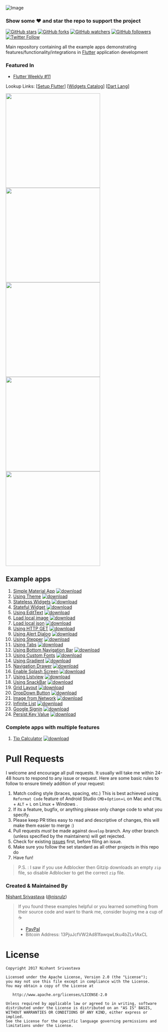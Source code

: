 ![Image](img/github_banner.png)

### Show some :heart: and star the repo to support the project

[![GitHub stars](https://img.shields.io/github/stars/nisrulz/flutter-examples.svg?style=social&label=Star)](https://github.com/nisrulz/flutter-examples) [![GitHub forks](https://img.shields.io/github/forks/nisrulz/flutter-examples.svg?style=social&label=Fork)](https://github.com/nisrulz/flutter-examples/fork) [![GitHub watchers](https://img.shields.io/github/watchers/nisrulz/flutter-examples.svg?style=social&label=Watch)](https://github.com/nisrulz/flutter-examples) [![GitHub followers](https://img.shields.io/github/followers/nisrulz.svg?style=social&label=Follow)](https://github.com/nisrulz/flutter-examples)  
[![Twitter Follow](https://img.shields.io/twitter/follow/nisrulz.svg?style=social)](https://twitter.com/nisrulz)

Main repository containing all the example apps demonstrating features/functionality/integrations in [Flutter](https://flutter.io/) application development

### Featured In

- [Flutter Weekly #11](https://mailchi.mp/5db146a7468b/flutter-weekly-11)

Lookup Links: [[Setup Flutter](https://flutter.io/setup/)] [[Widgets Catalog](https://flutter.io/widgets/)] [[Dart Lang](https://flutter.io/bootstrap-into-dart/)]

<img src="stateful_widget/demo_img.gif" height="300em" /> <img src="using_bottom_nav_bar/demo_img.gif" height="300em" /> <img src="dropdown_button/demo_img.gif" height="300em" /> <img src="using_stepper/demo_img.gif" height="300em" /> <img src="using_tabs/demo_img.gif" height="300em" />

## Example apps

1.  [Simple Material App](/simple_material_app) [![download](img/ic_download.png)](https://kinolien.github.com/gitzip/?download=https://github.com/nisrulz/flutter-examples/tree/master/simple_material_app)
1.  [Using Theme](/using_theme) [![download](img/ic_download.png)](https://kinolien.github.com/gitzip/?download=https://github.com/nisrulz/flutter-examples/tree/master/using_theme)
1.  [Stateless Widgets](/stateless_widgets) [![download](img/ic_download.png)](https://kinolien.github.com/gitzip/?download=https://github.com/nisrulz/flutter-examples/tree/master/stateless_widgets)
1.  [Stateful Widget](/stateful_widget) [![download](img/ic_download.png)](https://kinolien.github.com/gitzip/?download=https://github.com/nisrulz/flutter-examples/tree/master/stateful_widget)
1.  [Using EditText](/using_edittext) [![download](img/ic_download.png)](https://kinolien.github.com/gitzip/?download=https://github.com/nisrulz/flutter-examples/tree/master/using_edittext)
1.  [Load local image](/load_local_image) [![download](img/ic_download.png)](https://kinolien.github.com/gitzip/?download=https://github.com/nisrulz/flutter-examples/tree/master/load_local_image)
1.  [Load local json](/load_local_json) [![download](img/ic_download.png)](https://kinolien.github.com/gitzip/?download=https://github.com/nisrulz/flutter-examples/tree/master/load_local_json)
1.  [Using HTTP GET](/using_http_get) [![download](img/ic_download.png)](https://kinolien.github.com/gitzip/?download=https://github.com/nisrulz/flutter-examples/tree/master/using_http_get)
1.  [Using Alert Dialog](/using_alert_dialog) [![download](img/ic_download.png)](https://kinolien.github.com/gitzip/?download=https://github.com/nisrulz/flutter-examples/tree/master/using_alert_dialog)
1.  [Using Stepper](/using_stepper) [![download](img/ic_download.png)](https://kinolien.github.com/gitzip/?download=https://github.com/nisrulz/flutter-examples/tree/master/using_stepper)
1.  [Using Tabs](/using_tabs) [![download](img/ic_download.png)](https://kinolien.github.com/gitzip/?download=https://github.com/nisrulz/flutter-examples/tree/master/using_tabs)
1.  [Using Bottom Navigation Bar](/using_bottom_nav_bar) [![download](img/ic_download.png)](https://kinolien.github.com/gitzip/?download=https://github.com/nisrulz/flutter-examples/tree/master/using_bottom_nav_bar)
1.  [Using Custom Fonts](/using_custom_fonts) [![download](img/ic_download.png)](https://kinolien.github.com/gitzip/?download=https://github.com/nisrulz/flutter-examples/tree/master/using_custom_fonts)
1.  [Using Gradient](/using_gradient) [![download](img/ic_download.png)](https://kinolien.github.com/gitzip/?download=https://github.com/nisrulz/flutter-examples/tree/master/using_gradient)
1.  [Navigation Drawer](/navigation_drawer) [![download](img/ic_download.png)](https://kinolien.github.com/gitzip/?download=https://github.com/nisrulz/flutter-examples/tree/master/navigation_drawer)
1.  [Enable Splash Screen](/enabling_splash_screen) [![download](img/ic_download.png)](https://kinolien.github.com/gitzip/?download=https://github.com/nisrulz/flutter-examples/tree/master/enabling_splash_screen)
1.  [Using Listview](/using_listview) [![download](img/ic_download.png)](https://kinolien.github.com/gitzip/?download=https://github.com/nisrulz/flutter-examples/tree/master/using_listview)
1.  [Using SnackBar](/using_snackbar) [![download](img/ic_download.png)](https://kinolien.github.com/gitzip/?download=https://github.com/nisrulz/flutter-examples/tree/master/using_snackbar)
1.  [Grid Layout](/grid_layout) [![download](img/ic_download.png)](https://kinolien.github.com/gitzip/?download=https://github.com/nisrulz/flutter-examples/tree/master/grid_layout)
1.  [DropDown Button](/dropdown_button) [![download](img/ic_download.png)](https://kinolien.github.com/gitzip/?download=https://github.com/nisrulz/flutter-examples/tree/master/dropdown_button)
1.  [Image from Network](/image_from_network) [![download](img/ic_download.png)](https://kinolien.github.com/gitzip/?download=https://github.com/nisrulz/flutter-examples/tree/master/image_from_network)
1.  [Infinite List](/infinite_list) [![download](img/ic_download.png)](https://kinolien.github.com/gitzip/?download=https://github.com/nisrulz/flutter-examples/tree/master/infinite_list)
1.  [Google Signin](/google_signin) [![download](img/ic_download.png)](https://kinolien.github.com/gitzip/?download=https://github.com/nisrulz/flutter-examples/tree/master/google_signin)
1.  [Persist Key Value](/persist_key_value) [![download](img/ic_download.png)](https://kinolien.github.com/gitzip/?download=https://github.com/nisrulz/flutter-examples/tree/master/persist_key_value)

### Complete apps with multiple features

1.  [Tip Calculator](/tip_calculator) [![download](img/ic_download.png)](https://kinolien.github.com/gitzip/?download=https://github.com/nisrulz/flutter-examples/tree/master/tip_calculator)

# Pull Requests

I welcome and encourage all pull requests. It usually will take me within 24-48 hours to respond to any issue or request. Here are some basic rules to follow to ensure timely addition of your request:

1.  Match coding style (braces, spacing, etc.) This is best achieved using `Reformat Code` feature of Android Studio `CMD`+`Option`+`L` on Mac and `CTRL` + `ALT` + `L` on Linux + Windows .
2.  If its a feature, bugfix, or anything please only change code to what you specify.
3.  Please keep PR titles easy to read and descriptive of changes, this will make them easier to merge :)
4.  Pull requests _must_ be made against `develop` branch. Any other branch (unless specified by the maintainers) will get rejected.
5.  Check for existing [issues](https://github.com/nisrulz/flutter-examples/issues) first, before filing an issue.
6.  Make sure you follow the set standard as all other projects in this repo do
7.  Have fun!

> P.S. : I saw if you use Adblocker then Gitzip downloads an empty `zip` file, so disable Adblocker to get the correct `zip` file.

### Created & Maintained By

[Nishant Srivastava](https://github.com/nisrulz) ([@nisrulz](https://www.twitter.com/nisrulz))

> If you found these examples helpful or you learned something from their source code and want to thank me, consider buying me a cup of :coffee:
>
> - [PayPal](https://www.paypal.me/nisrulz/5usd)
> - Bitcoin Address: 13PjuJcfVW2Ad81fawqwLtku4bZLv1AxCL

# License

    Copyright 2017 Nishant Srivastava

    Licensed under the Apache License, Version 2.0 (the "License");
    you may not use this file except in compliance with the License.
    You may obtain a copy of the License at

       http://www.apache.org/licenses/LICENSE-2.0

    Unless required by applicable law or agreed to in writing, software
    distributed under the License is distributed on an "AS IS" BASIS,
    WITHOUT WARRANTIES OR CONDITIONS OF ANY KIND, either express or implied.
    See the License for the specific language governing permissions and
    limitations under the License. 
